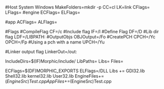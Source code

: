 #Host System Windows
MakeFolders=mkdir -p 
CC=cl
LK=link
CFlags=
LFlags=
#engine
ECFlags=
ELFlags=

#app
ACFlags=
ALFlags=

#Flags
#CompileFlag
CF=/c
#Include flag
IF=/I
#Define Flag
DF=/D
#Lib dir flag
LDF=/LIBPATH:
#OutputObjs
OBJOutput=/Fo
#CreatePCH
CPCH=/Yc
OPCH=/Fp
#Using a pch with a name
UPCH=/Yu

#Linker output flag
LinkerOut=/out:

IncludeDirs=$(IF)Morphic/include/
LibPaths=
Libs=
Files=

ECFlags=$(DF)MORPHIC_EXPORTS
ELFlags=/DLL
Libs += GDI32.lib Shell32.lib kernel32.lib User32.lib
EngineFiles+= $(EngineSrc)Test.cpp
AppFiles+=$(EngineSrc)Test.cpp